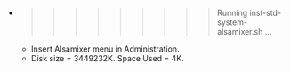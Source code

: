 * >>>>>>>>> Running inst-std-system-alsamixer.sh ...
  * Insert Alsamixer menu in Administration.
  * Disk size = 3449232K. Space Used = 4K.
